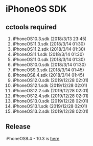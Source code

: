 # iPhoneOS SDK

## cctools required
1. iPhoneOS10.3.sdk (2018/3/13 23:45)
2. iPhoneOS11.3.sdk (2018/3/14 01:30)
3. iPhoneOS11.2.sdk (2018/3/14 01:30)
4. iPhoneOS11.1.sdk (2018/3/14 01:30)
5. iPhoneOS11.0.sdk (2018/3/14 01:30)
6. iPhoneOS10.0.sdk (2018/3/14 01:30)
7. iPhoneOS9.3.sdk  (2018/3/14 01:45)
8. iPhoneOS8.4.sdk  (2018/3/14 01:45)
9. iPhoneOS12.0.sdk	(2019/12/28 02:01)
10. iPhoneOS12.1.sdk	(2019/12/28 02:01)
11. iPhoneOS12.2.sdk  (2019/12/28 02:01)
12. iPhoneOS12.4.sdk  (2019/12/28 02:01)
13. iPhoneOS13.0.sdk  (2019/12/28 02:01)
14. iPhoneOS13.1.sdk  (2019/12/28 02:01)
15. iPhoneOS13.2.sdk  (2019/12/28 02:01)


## Release
iPhoneOS8.4 - 10.3 is [here](https://github.com/okanon/iPhoneOS.sdk/releases/tag/v0.0.1)
